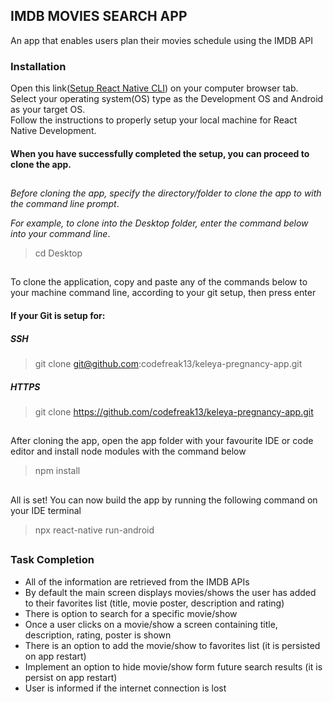 ## IMDB MOVIES SEARCH APP

An app that enables users plan their movies schedule using the IMDB API

### Installation

Open this link([Setup React Native CLI](https://reactnative.dev/docs/environment-setup)) on your computer browser tab.   
Select your operating system(OS) type as the Development OS and Android as your target OS.   
Follow the instructions to properly setup your local machine for React Native Development.

#### When you have successfully completed the setup, you can proceed to clone the app.
##

*Before cloning the app, specify the directory/folder to clone the app to with the command line prompt*.

*For example, to clone into the Desktop folder, enter the command below into your command line*.

> cd Desktop

##

To clone the application, copy and paste any of the commands below to your machine command line, according to your git setup, then press enter

#### If your Git is setup for:

##### SSH

> git clone git@github.com:codefreak13/keleya-pregnancy-app.git

##### HTTPS

> git clone https://github.com/codefreak13/keleya-pregnancy-app.git
##

After cloning the app, open the app folder with your favourite IDE or code editor and install node modules with the command below

> npm install
##

All is set!
You can now build the app by running the following command on your IDE terminal
>npx react-native run-android

##

### Task Completion

- All of the information are retrieved from the IMDB APIs
- By default the main screen displays movies/shows the user has added to their favorites list (title, movie poster, description and rating)
- There is option to search for a specific movie/show
- Once a user clicks on a movie/show a screen containing title, description, rating, poster is shown
- There is an option to add the movie/show to favorites list (it is persisted on app restart)
- Implement an option to hide movie/show form future search results (it is persist on app restart)
- User is informed if the internet connection is lost

